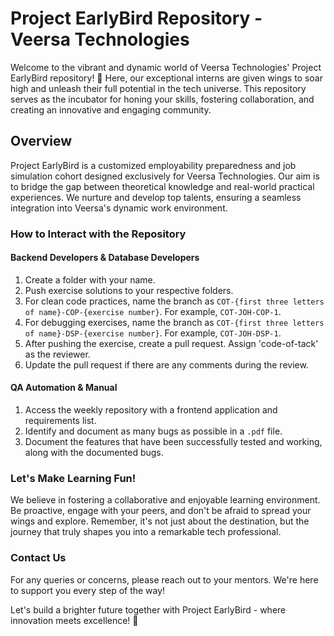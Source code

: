 # Project EarlyBird Repository - Veersa Technologies

Welcome to the vibrant and dynamic world of Veersa Technologies' Project EarlyBird repository! 🚀 Here, our exceptional interns are given wings to soar high and unleash their full potential in the tech universe. This repository serves as the incubator for honing your skills, fostering collaboration, and creating an innovative and engaging community.

## Overview

Project EarlyBird is a customized employability preparedness and job simulation cohort designed exclusively for Veersa Technologies. Our aim is to bridge the gap between theoretical knowledge and real-world practical experiences. We nurture and develop top talents, ensuring a seamless integration into Veersa's dynamic work environment.

### How to Interact with the Repository

#### Backend Developers & Database Developers

1. Create a folder with your name.
2. Push exercise solutions to your respective folders.
3. For clean code practices, name the branch as `COT-{first three letters of name}-COP-{exercise number}`. For example, `COT-JOH-COP-1`.
4. For debugging exercises, name the branch as `COT-{first three letters of name}-DSP-{exercise number}`. For example, `COT-JOH-DSP-1`.
5. After pushing the exercise, create a pull request. Assign 'code-of-tack' as the reviewer.
6. Update the pull request if there are any comments during the review.

#### QA Automation & Manual

1. Access the weekly repository with a frontend application and requirements list.
2. Identify and document as many bugs as possible in a `.pdf` file.
3. Document the features that have been successfully tested and working, along with the documented bugs.

### Let's Make Learning Fun!

We believe in fostering a collaborative and enjoyable learning environment. Be proactive, engage with your peers, and don't be afraid to spread your wings and explore. Remember, it's not just about the destination, but the journey that truly shapes you into a remarkable tech professional.

### Contact Us

For any queries or concerns, please reach out to your mentors. We're here to support you every step of the way!

Let's build a brighter future together with Project EarlyBird - where innovation meets excellence! 🌟
